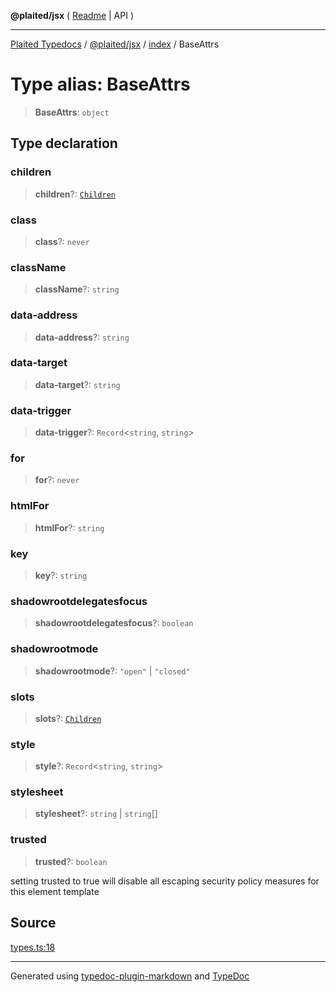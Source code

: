 **@plaited/jsx** ( [Readme](../../README.md) \| API )

***

[Plaited Typedocs](../../../../modules.md) / [@plaited/jsx](../../modules.md) / [index](../README.md) / BaseAttrs

# Type alias: BaseAttrs

> **BaseAttrs**: `object`

## Type declaration

### children

> **children**?: [`Children`](Children.md)

### class

> **class**?: `never`

### className

> **className**?: `string`

### data-address

> **data-address**?: `string`

### data-target

> **data-target**?: `string`

### data-trigger

> **data-trigger**?: `Record`\<`string`, `string`\>

### for

> **for**?: `never`

### htmlFor

> **htmlFor**?: `string`

### key

> **key**?: `string`

### shadowrootdelegatesfocus

> **shadowrootdelegatesfocus**?: `boolean`

### shadowrootmode

> **shadowrootmode**?: `"open"` \| `"closed"`

### slots

> **slots**?: [`Children`](Children.md)

### style

> **style**?: `Record`\<`string`, `string`\>

### stylesheet

> **stylesheet**?: `string` \| `string`[]

### trusted

> **trusted**?: `boolean`

setting trusted to true will disable all escaping security policy measures for this element template

## Source

[types.ts:18](https://github.com/plaited/plaited/blob/d85458a/libs/jsx/src/types.ts#L18)

***

Generated using [typedoc-plugin-markdown](https://www.npmjs.com/package/typedoc-plugin-markdown) and [TypeDoc](https://typedoc.org/)
